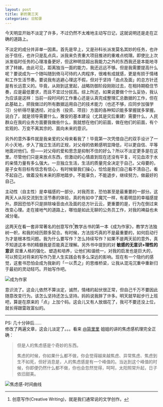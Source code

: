 ```yaml
---
layout: post
title: 新的第三天
categories: 日知录
---
```


今天明显开始不淡定了许多，不过仍然不太难地主动写日记，这就说明还是走在正确的道路上。

不淡定的成分并非单一因素。首先是早上，又是孙科长派发莫名其妙的任务，也许出于信任，也许只是乱点兵，派我来负责重大项目推进的重难点梳理。即使比上次派发临时任务的心理准备更好，但这种明显超出我能力之外的东西我还是本能地寻求了转嫁。由此可见，距离独当一面的能力，我还远远不够。但是我需要提高什么呢？要说成为一个随叫随到倚马可待的人肉程序，很难有成就感，更是有损于情绪和工作生活节奏。要说我有逃避心理这不假，但对于坚持「由点及面」的总方针还是有长远意义的。毕竟，从刚到这里起，战略防御阶段刚刚过去，在相持期稳住节奏，应是最低要求，而且不宜过分拔高。综上所述，如果说要做个什么妥协，我认为应该是这样：当前一段时间的工作重心还是认真完成整理汇总数据的工作，但在此基础上，把我做过的所有数据运用自己的技术能力（也还不够，应同步加强学习）分析得尽量透彻，对业务（投资、项目）方面的各种知识能多掌握就多掌握。说白了，就是领导需要什么，雅安的基本建设（尤其是灾后重建）需要什么，人民群众在我的业务方面要我做些什么，我就想在他们的前面，做在他们的前面，有个宏观的、万变不离其宗的、面向未来的意识。

另外的意外事件就是我亲爱的父母来看我了！毕竟第一次凭借自己的双手设计了一片小天地，步入了独立生活的正规，对父母的依赖感明显降低，可以更自信、平等地面对他们。但——对父母的爱和思念是抑制不住的好么？所以不淡定更多是在这里。尽管他们只是来放点东西，但激动的心情直到现在还没有平复，可见血浓于水的亲情力量有多么强大。一旦独立生活，生活的质量完全决定于自己，父母要的，是子女有目标有信念有信心，有时候替我们操心，恰恰是我们自己看不清自己，看不起自己，做着没有未来的原地踏步。不能辜负，不能退步，继续努力，做最好的自己。

主动性（自主性）是幸福感的一部分，对我而言，恐怕甚至是最重要的一部分。这两天人从际交流到生活节奏的体验，真的有如中了魔咒一样，有着明显的幸福感提升。原因恐怕不只是排除噪音由点及面的总方针云云，更重要的是，行为在倒过来改变心理。走在接地气的道路上，哪怕是如此无聊的公务员工作，对我的裨益也未减分毫。

这两天在看一套非常著名的创意写作[^1]教学丛书的第一本《成为作家》，教学方法独树一帜，和我的经历颇多契合。有时候，方法技巧真的不是最重要的，如何启动行为才是根本性问题。我为什么要写作？怎么持续写作？如果不是两天前的意外，真不知道这本书的精髓我是否能真正理解。另外书中提到的对 **敏感的无意识+理性的意识** 双重人格的强化、塑造和培养，让他们和谐统一，对我的启发也是巨大的，可以预见对将来的写作乃至人生实践会有多么深远的影响。现在有一个隐约的感觉，这套书恐怕会成为我新的「一以贯之」的思维桥梁，让我从混沌沉重中重新归于最初的灵动轻巧。开始写作吧。

![成为作家](http://img3.douban.com/lpic/s4609352.jpg "成为作家")

意识流了。这会儿依然不算淡定，诚然，情绪的起伏很正常，但自己千万不要因此随意改变行为。该怎么坚持还怎么坚持。妈妈说我胖了许多。明天就早起步行上班吧，算是在原来的「点」上加个码。这会儿又有人放烟花了，我可不要还没上位，就长得跟雷政富似的。

***

PS: 几十分钟后……  
修改了两遍文章，这会儿淡定了。。。看来 [@简里里](http://www.douban.com/people/58600475/‎) 姐姐的讲的焦虑感机理完全正确：

> 但是人的焦虑感是个奇妙的东西。
>
> 焦虑的时候，你如果什么都不做，你会觉得越来越焦虑、异常焦虑、焦虑到生不如死，但好消息是，人的焦虑感是有一个峰值的。当达到这个峰值的时候，你即便仍然什么都不做，你也会忽然觉得，呵呵，太阳照常升起，日子依旧甜美。

![焦虑感-时间曲线](http://img5.douban.com/view/note/large/public/p7088298.jpg)

[^1]: 创意写作(Creative Writing)，就是我们通常说的文学创作。